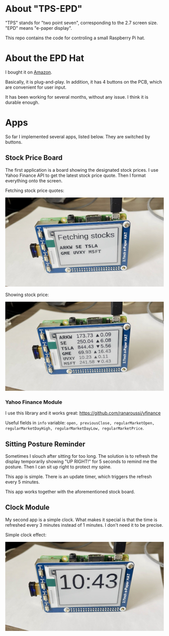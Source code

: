 # About "TPS-EPD"

"TPS" stands for "two point seven", corresponding to the 2.7 screen size. "EPD" means "e-paper display".

This repo contains the code for controling a small Raspberry Pi hat.

# About the EPD Hat

I bought it on [Amazon](https://www.amazon.com/gp/product/B075FQKSZ9/ref=ppx_yo_dt_b_asin_title_o02_s00?ie=UTF8&psc=1).

Basically, it is plug-and-play. In addition, it has 4 buttons on the PCB, which are convenient for user input.

It has been working for several months, without any issue. I think it is durable enough.

# Apps

So far I implemented several apps, listed below. They are switched by buttons.

## Stock Price Board

The first application is a board showing the designated stock prices. I use Yahoo Finance API to get the latest stock price quote. Then I format everything onto the screen.

Fetching stock price quotes:

![img1](./assets/stock-app-1.jpg)

Showing stock price:

![img2](./assets/stock-app-2.jpg)

### Yahoo Finance Module

I use this library and it works great: https://github.com/ranaroussi/yfinance

Useful fields in `info` variable: `open, previousClose, regularMarketOpen, regularMarketDayHigh, regularMarketDayLow, regularMarketPrice`.

## Sitting Posture Reminder

Sometimes I slouch after sitting for too long. The solution is to refresh the display temporarily showing "UP RIGHT!" for 5 seconds to remind me the posture. Then I can sit up right to protect my spine.

This app is simple. There is an update timer, which triggers the refresh every 5 minutes.

This app works together with the aforementioned stock board.

## Clock Module

My second app is a simple clock. What makes it special is that the time is refreshed every 3 minutes instead of 1 minutes. I don't need it to be precise.

Simple clock effect:

![img3](./assets/clock-app.jpg)
